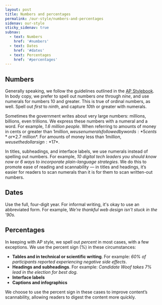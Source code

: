 ```yaml
---
layout: post
title: Numbers and percentages
permalink: /our-style/numbers-and-percentages
sidenav: our-style
sticky_sidenav: true
subnav:
  - text: Numbers
    href: '#numbers'
  - text: Dates
    href: '#dates'
  - text: Percentages
    href: '#percentages'    
---
```


## Numbers

Generally speaking, we follow the guidelines outlined in the [AP Stylebook](https://www.apstylebook.com/). In body copy, we prefer to spell out numbers *one* through *nine*, and use numerals for numbers 10 and greater. This is true of ordinal numbers, as well. Spell out *first* to *ninth*, and capture *10th* or greater with numerals.

Sometimes the government writes about very large numbers: millions, billions, even trillions. We express these numbers with a numeral and a word. For example, *1.6 million people*. When referring to amounts of money in cents or greater than $1 million, we use numerals followed by words: *5 cents* or *$2.7 million*. For amounts of money less than $1 million, we use the dollar sign: *$17*.

In titles, subheadings, and interface labels, we use numerals instead of spelling out numbers. For example, *10 digital tech leaders you should know now* or *6 ways to incorporate plain-language strategies*. We do this to promote ease of reading and scannability — in titles and headings, it’s easier for readers to scan numerals than it is for them to scan written-out numbers.

## Dates

Use the full, four-digit year. For informal writing, it's okay to use an abbreviated form. For example, *We're thankful web design isn't stuck in the '90s.*

## Percentages

In keeping with AP style, we spell out *percent* in most cases, with a few exceptions. We use the percent sign (%) in these circumstances:

* **Tables and in technical or scientific writing**. For example: *60% of participants reported experiencing negative side effects*.
* **Headings and subheadings**. For example: *Candidate Woof takes 7% lead in the election for best dog*.
* **Interface labels**
* **Captions and infographics**

We choose to use the percent sign in these cases to improve content’s scannability, allowing readers to digest the content more quickly.
